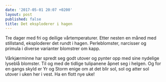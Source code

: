 ```yaml
---
date: '2017-05-01 20:07 +0200'
layout: post
published: false
title: Det eksploderer i hagen
---
```


Tre dager med fri og deilige vårtemperaturer. Etter nesten en måned med stillstand, eksploderer det rundt i hagen. Perleblomster, narcisser og primula i diverse varianter blomstrer om kapp.


Vårkjærminne har spredt seg godt utover og pynter opp med sine nydelige lyseblå blomster. Til og med de tidlige tulipanene åpnet seg i helgen. Og for en gangs skyld er Yr og Storm enige om at det blir sol, sol og atter sol utover i uken her i vest. Ha en flott nye uke!
